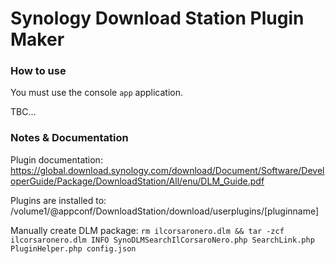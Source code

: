 Synology Download Station Plugin Maker
======================================

### How to use

You must use the console `app` application.

TBC...



### Notes & Documentation

Plugin documentation: https://global.download.synology.com/download/Document/Software/DeveloperGuide/Package/DownloadStation/All/enu/DLM_Guide.pdf


Plugins are installed to: /volume1/@appconf/DownloadStation/download/userplugins/[pluginname]

Manually create DLM package:
	`rm ilcorsaronero.dlm && tar -zcf ilcorsaronero.dlm INFO SynoDLMSearchIlCorsaroNero.php SearchLink.php PluginHelper.php config.json`


